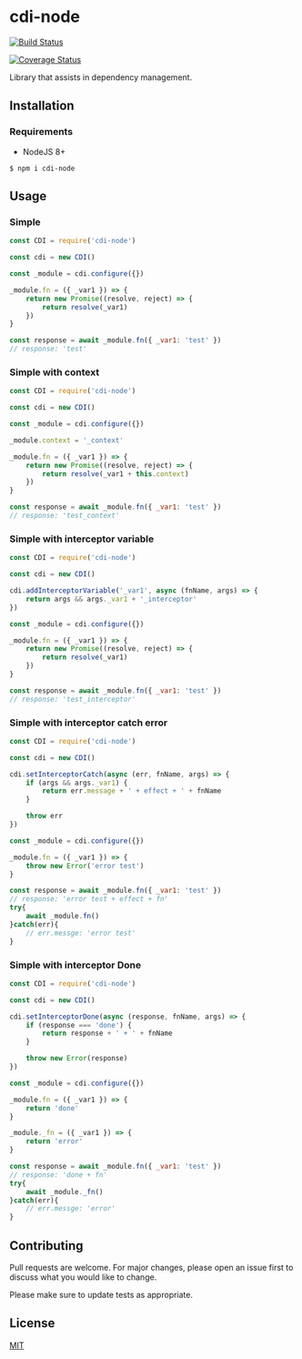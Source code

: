 # cdi-node 

[![Build Status](https://travis-ci.org/willguitaradmfar/cdi-node.svg?branch=master)](https://travis-ci.org/willguitaradmfar/cdi-node)

[![Coverage Status](https://coveralls.io/repos/github/willguitaradmfar/cdi-node/badge.svg?branch=master)](https://coveralls.io/github/willguitaradmfar/cdi-node?branch=master)

Library that assists in dependency management.

## Installation

### Requirements
* NodeJS 8+

`$ npm i cdi-node`

## Usage

### Simple

```js
const CDI = require('cdi-node')

const cdi = new CDI()

const _module = cdi.configure({})

_module.fn = ({ _var1 }) => {
    return new Promise((resolve, reject) => {
        return resolve(_var1)
    })
}

const response = await _module.fn({ _var1: 'test' })
// response: 'test'

```

### Simple with context

```js
const CDI = require('cdi-node')

const cdi = new CDI()

const _module = cdi.configure({})

_module.context = '_context'

_module.fn = ({ _var1 }) => {
    return new Promise((resolve, reject) => {
        return resolve(_var1 + this.context)
    })
}

const response = await _module.fn({ _var1: 'test' })
// response: 'test_context'

```

### Simple with interceptor variable

```js
const CDI = require('cdi-node')

const cdi = new CDI()

cdi.addInterceptorVariable('_var1', async (fnName, args) => {
    return args && args._var1 + '_interceptor'
})

const _module = cdi.configure({})

_module.fn = ({ _var1 }) => {
    return new Promise((resolve, reject) => {
        return resolve(_var1)
    })
}

const response = await _module.fn({ _var1: 'test' })
// response: 'test_interceptor'

```

### Simple with interceptor catch error

```js
const CDI = require('cdi-node')

const cdi = new CDI()

cdi.setInterceptorCatch(async (err, fnName, args) => {
    if (args && args._var1) {
        return err.message + ' + effect + ' + fnName
    }

    throw err
})

const _module = cdi.configure({})

_module.fn = ({ _var1 }) => {
    throw new Error('error test')
}

const response = await _module.fn({ _var1: 'test' })
// response: 'error test + effect + fn'
try{
    await _module.fn()
}catch(err){
    // err.messge: 'error test'
}


```


### Simple with interceptor Done

```js
const CDI = require('cdi-node')

const cdi = new CDI()

cdi.setInterceptorDone(async (response, fnName, args) => {
    if (response === 'done') {
        return response + ' + ' + fnName
    }

    throw new Error(response)
})

const _module = cdi.configure({})

_module.fn = ({ _var1 }) => {
    return 'done'
}

_module._fn = ({ _var1 }) => {
    return 'error'
}

const response = await _module.fn({ _var1: 'test' })
// response: 'done + fn'
try{
    await _module._fn()
}catch(err){
    // err.messge: 'error'
}


```

## Contributing
Pull requests are welcome. For major changes, please open an issue first to discuss what you would like to change.

Please make sure to update tests as appropriate.

## License
[MIT](https://choosealicense.com/licenses/mit/)